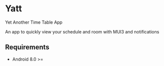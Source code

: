 # Yatt
Yet Another Time Table App

An app to quickly view your schedule and room with MUI3 and notifications

## Requirements

+ Android 8.0 >=
